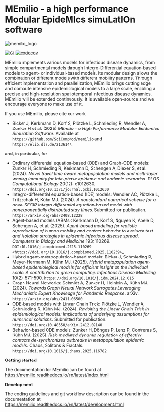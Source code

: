 # MEmilio - a high performance Modular EpideMIcs simuLatIOn software #

![memilio_logo](docs/memilio-small.png)

[![CI](https://github.com/SciCompMod/memilio/actions/workflows/main.yml/badge.svg)](https://github.com/SciCompMod/memilio/actions/workflows/main.yml)
[![codecov](https://codecov.io/gh/SciCompMod/memilio/branch/main/graph/badge.svg?token=DVQXIQJHBM)](https://codecov.io/gh/SciCompMod/memilio)

MEmilio implements various models for infectious disease dynamics, from simple compartmental models through Integro-Differential equation-based models to agent- or individual-based models. Its modular design allows the combination of different models with different mobility patterns. Through efficient implementation and parallelization, MEmilio brings cutting edge and compute intensive epidemiological models to a large scale, enabling a precise and high-resolution spatiotemporal infectious disease dynamics. MEmilio will be extended continuously. It is available open-source and we encourage everyone to make use of it.

If you use MEmilio, please cite our work

- Bicker J, Kerkmann D, Korf S, Plötzke L, Schmieding R, Wendler A, Zunker H et al. (2025)  *MEmilio - a High Performance Modular Epidemics Simulation Software*. Available at `https://github.com/SciCompMod/memilio` and `https://elib.dlr.de/213614/`.

and, in particular, for

- Ordinary differential equation-based (ODE) and Graph-ODE models: Zunker H, Schmieding R, Kerkmann D, Schengen A, Diexer S, et al. (2024). *Novel travel time aware metapopulation models and multi-layer waning immunity for late-phase epidemic and endemic scenarios*. *PLOS Computational Biology* 20(12): e1012630. `https://doi.org/10.1371/journal.pcbi.1012630`
- Integro-differential equation-based (IDE) models: Wendler AC, Plötzke L, Tritzschak H, Kühn MJ. (2024). *A nonstandard numerical scheme for a novel SECIR integro differential equation-based model with nonexponentially distributed stay times*. Submitted for publication. `https://arxiv.org/abs/2408.12228`
- Agent-based models (ABMs): Kerkmann D, Korf S, Nguyen K, Abele D, Schengen A, et al. (2025). *Agent-based modeling for realistic reproduction of human mobility and contact behavior to evaluate test and isolation strategies in epidemic infectious disease spread*. *Computers in Biology and Medicine* 193: 110269. `DOI:10.1016/j.compbiomed.2025.110269 <https://doi.org/10.1016/j.compbiomed.2025.110269>`_
- Hybrid agent-metapopulation-based models: Bicker J, Schmieding R, Meyer-Hermann M, Kühn MJ. (2025). *Hybrid metapopulation agent-based epidemiological models for efficient insight on the individual scale: A contribution to green computing*. *Infectious Disease Modelling* 10(2): 571-590. `https://doi.org/10.1016/j.idm.2024.12.015`
- Graph Neural Networks: Schmidt A, Zunker H, Heinlein A, Kühn MJ. (2024). *Towards Graph Neural Network Surrogates Leveraging Mechanistic Expert Knowledge for Pandemic Response*. arXiv. `https://arxiv.org/abs/2411.06500`
- ODE-based models with Linear Chain Trick: Plötzke L, Wendler A, Schmieding R, Kühn MJ. (2024). *Revisiting the Linear Chain Trick in epidemiological models: Implications of underlying assumptions for numerical solutions*. Submitted for publication. `https://doi.org/10.48550/arXiv.2412.09140`
- Behavior-based ODE models: Zunker H, Dönges P, Lenz P, Contreras S, Kühn MJ. (2025). *Risk-mediated dynamic regulation of effective contacts de-synchronizes outbreaks in metapopulation epidemic models*. Chaos, Solitons & Fractals. `https://doi.org/10.1016/j.chaos.2025.116782`


**Getting started**


The documentation for MEmilio can be found at 
https://memilio.readthedocs.io/en/latest/index.html

**Development**

The coding guidelines and git workflow description can be found in the documentation at 
https://memilio.readthedocs.io/en/latest/development.html
